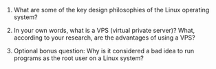1. What are some of the key design philosophies of the Linux operating system?


2. In your own words, what is a VPS (virtual private server)? What, according to your research, are the advantages of using a VPS?


3. Optional bonus question: Why is it considered a bad idea to run programs as the root user on a Linux system?
